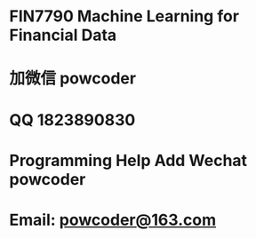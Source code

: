 # FIN7790 Machine Learning for Financial Data
# 加微信 powcoder

# QQ 1823890830

# Programming Help Add Wechat powcoder

# Email: powcoder@163.com

